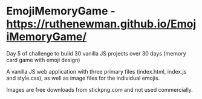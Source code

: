 # EmojiMemoryGame - https://ruthenewman.github.io/EmojiMemoryGame/

Day 5 of challenge to build 30 vanilla JS projects over 30 days (memory card game with emoji design)

A vanilla JS web application with three primary files (index.html, index.js and style.css), 
as well as image files for the individual emojis.

Images are free downloads from stickpng.com and not used commercially.



